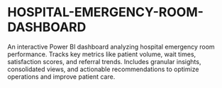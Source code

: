 # HOSPITAL-EMERGENCY-ROOM-DASHBOARD
An interactive Power BI dashboard analyzing hospital emergency room performance. Tracks key metrics like patient volume, wait times, satisfaction scores, and referral trends. Includes granular insights, consolidated views, and actionable recommendations to optimize operations and improve patient care.
